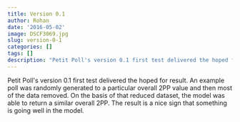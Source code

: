 ```yaml
---
title: Version 0.1
author: Rohan
date: '2016-05-02'
image: DSCF3069.jpg
slug: version-0-1
categories: []
tags: []
description: "Petit Poll's version 0.1 first test delivered the hoped for result."
---
```




Petit Poll's version 0.1 first test delivered the hoped for result. An example poll was randomly generated to a particular overall 2PP value and then most of the data removed. On the basis of that reduced dataset, the model was able to return a similar overall 2PP. The result is a nice sign that something is going well in the model.
